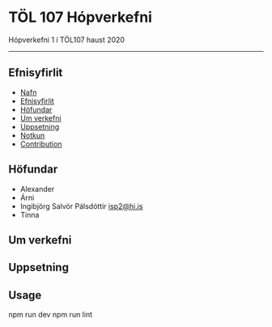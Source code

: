 # TÖL 107 Hópverkefni
Hópverkefni 1 í TÖL107 haust 2020
***
## Efnisyfirlit
* [Nafn](#töl-107-hópverkefni) <br /> 
* [Efnisyfirlit](#efnisyfirlit) <br />
* [Höfundar](#höfundar) <br /> 
* [Um verkefni](#um-verkefni) <br /> 
* [Uppsetning](#uppsetning) <br /> 
* [Notkun](#notkun) <br /> 
* [Contribution](#contribution) <br /> 

## Höfundar
* Alexander
* Árni
* Ingibjörg Salvör Pálsdóttir isp2@hi.is
* Tinna

## Um verkefni

## Uppsetning

## Usage
npm run dev
npm run lint
